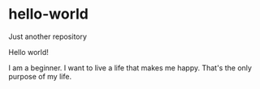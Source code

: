 # hello-world
Just another repository

Hello world!

I am a beginner. 
I want to live a life that makes me happy.
That's the only purpose of my life.
